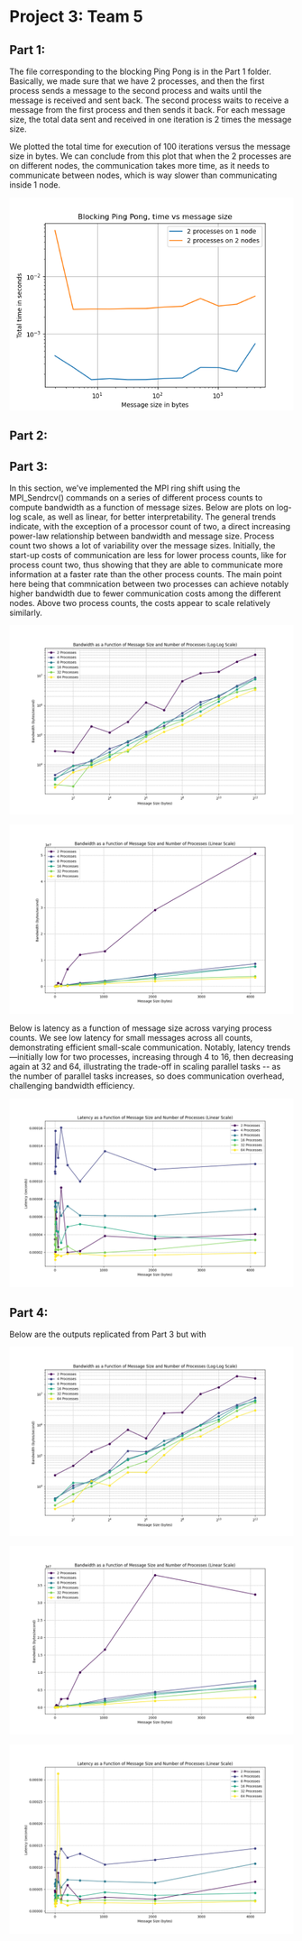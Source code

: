 # Project 3: Team 5

## Part 1:

The file corresponding to the blocking Ping Pong is in the Part 1 folder. Basically, we made sure that we have 2 processes, and then the first process sends a message to the second process and waits until the message is received and sent back. The second process waits to receive a message from the first process and then sends it back. For each message size, the total data sent and received in one iteration is 2 times the message size.

We plotted the total time for execution of 100 iterations versus the message size in bytes. We can conclude from this plot that when the 2 processes are on different nodes, the communication takes more time, as it needs to communicate between nodes, which is way slower than communicating inside 1 node.

![Time vs Message size in log-log](Part1/part1_total.png "Time vs Message size in log-log")


## Part 2:

## Part 3:

In this section, we've implemented the MPI ring shift using the MPI_Sendrcv() commands on a series of different process counts to compute bandwidth as a function of message sizes. Below are plots on log-log scale, as well as linear, for better interpretability. The general trends indicate, with the exception of a processor count of two, a direct increasing power-law relationship between bandwidth and message size. Process count two shows a lot of variability over the message sizes.  Initially, the start-up costs of communication are less for lower process counts, like for process count two, thus showing that they are able to communicate more information at a faster rate than the other process counts.  The main point here being that commnication between two processes can achieve notably higher bandwidth due to fewer communication costs among the different nodes.  Above two process counts, the costs appear to scale relatively similarly.

![Bandwidth Log-Log Scale](Part3/p_3_bdwdth_v_mssgsze_log_log_scale.png "Bandwidth Log-Log Scale")

![Bandwidth Linear Scale](Part3/p_3_bdwdth_v_mssgsze_linear_scale.png "Bandwidth Linear Scale")

Below is latency as a function of message size across varying process counts. We see low latency for small messages across all counts, demonstrating efficient small-scale communication. Notably, latency trends—initially low for two processes, increasing through 4 to 16, then decreasing again at 32 and 64, illustrating the trade-off in scaling parallel tasks -- as the number of parallel tasks increases, so does communication overhead, challenging bandwidth efficiency.

![Latency Linear Scale](Part3/p_3_latency_v_mssgsze_linear_scale.png "Latency Linear Scale")

## Part 4:

Below are the outputs replicated from Part 3 but with 

![Bandwidth Log-Log Scale](Part4/p_4_bdwdth_v_mssgsze_log_log_scale.png "Bandwidth Log-Log Scale for Part 4")

![Bandwidth Linear Scale](Part4/p_4_bdwdth_v_mssgsze_linear_scale.png "Bandwidth Linear Scale for Part 4")

![Latency Linear Scale](Part4/p_4_latency_v_mssgsze_linear_scale.png "Latency Linear Scale for Part 4")
